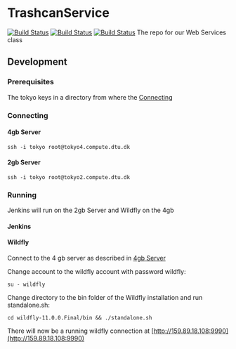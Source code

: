 # TrashcanService
[![Build Status](http://159.89.16.70:8080/job/TrashcanServiceMaster/badge/icon?style=plastic)](http://159.89.16.70:8080/job/TrashcanServiceMaster)
[![Build Status](http://159.89.16.70:8080/job/TrashcanServiceMaster/badge/icon)](http://159.89.16.70:8080/job/TrashcanServiceMaster/)
[![Build Status](https://travis-ci.org/emilbayes/crypto-stream-state.svg?branch=master)](http://159.89.16.70:8080/job/TrashcanServiceMaster)
The repo for our Web Services class

## Development
### Prerequisites
The tokyo keys in a directory from where the [Connecting](#Connecting)


### Connecting
#### 4gb Server
```shell
ssh -i tokyo root@tokyo4.compute.dtu.dk
```

#### 2gb Server
```shell
ssh -i tokyo root@tokyo2.compute.dtu.dk
```

### Running
Jenkins will run on the 2gb Server and Wildfly on the 4gb

#### Jenkins


#### Wildfly
Connect to the 4 gb server as described in [4gb Server](#4gb-Server)

Change account to the wildfly account with password wildfly:
```shell
su - wildfly
```

Change directory to the bin folder of the Wildfly installation and run standalone.sh:
```shell
cd wildfly-11.0.0.Final/bin && ./standalone.sh
```

There will now be a running wildfly connection at [http://159.89.18.108:9990](http://159.89.18.108:9990)
